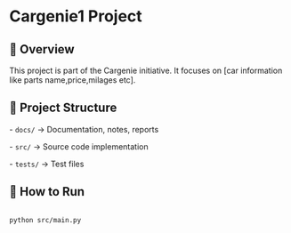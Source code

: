 # Cargenie1 Project

## 📌 Overview

This project is part of the Cargenie initiative. It focuses on [car information like parts name,price,milages etc].

## 📂 Project Structure

\- `docs/` → Documentation, notes, reports

\- `src/` → Source code implementation

\- `tests/` → Test files

## 🚀 How to Run

```bash

python src/main.py

```
